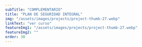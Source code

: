 ```yaml
---
subTitle: "COMPLEMENTARIO" 
title: "PLAN DE SEGURIDAD INTEGRAL"
img: "/assets/images/projects/project-thumb-27.webp"
linkText: "ver curso"
featureImg1: "/assets/images/projects/project-thumb-27.webp"
featureImg2: ""
order: 30
---
```

